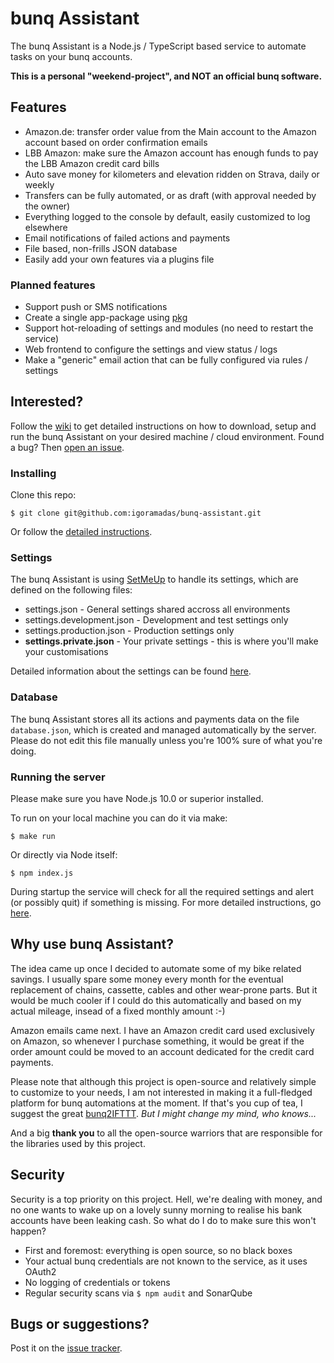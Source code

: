 # bunq Assistant

The bunq Assistant is a Node.js / TypeScript based service to automate tasks on your bunq accounts.

**This is a personal "weekend-project", and NOT an official bunq software.**

## Features

- Amazon.de: transfer order value from the Main account to the Amazon account based on order confirmation emails
- LBB Amazon: make sure the Amazon account has enough funds to pay the LBB Amazon credit card bills
- Auto save money for kilometers and elevation ridden on Strava, daily or weekly
- Transfers can be fully automated, or as draft (with approval needed by the owner)
- Everything logged to the console by default, easily customized to log elsewhere
- Email notifications of failed actions and payments
- File based, non-frills JSON database
- Easily add your own features via a plugins file

### Planned features

- Support push or SMS notifications
- Create a single app-package using [pkg](https://github.com/zeit/pkg)
- Support hot-reloading of settings and modules (no need to restart the service)
- Web frontend to configure the settings and view status / logs
- Make a "generic" email action that can be fully configured via rules / settings

## Interested?

Follow the [wiki](https://github.com/igoramadas/bunq-assistant/wiki/) to get detailed instructions on how to download, setup and run the bunq Assistant on your desired machine / cloud environment. Found a bug? Then [open an issue](https://github.com/igoramadas/bunq-assistant/issues/new).

### Installing

Clone this repo:

    $ git clone git@github.com:igoramadas/bunq-assistant.git

Or follow the [detailed instructions](https://github.com/igoramadas/bunq-assistant/wiki/Downloading-the-code).

### Settings

The bunq Assistant is using [SetMeUp](https://github.com/igoramadas/setmeup) to handle its settings, which are defined on the following files:

- settings.json - General settings shared accross all environments
- settings.development.json - Development and test settings only
- settings.production.json - Production settings only
- **settings.private.json** - Your private settings - this is where you'll make your customisations

Detailed information about the settings can be found [here](https://github.com/igoramadas/bunq-assistant/wiki/Settings).

### Database

The bunq Assistant stores all its actions and payments data on the file `database.json`, which is created and managed automatically by the server. Please do not edit this file manually unless you're 100% sure of what you're doing.

### Running the server

Please make sure you have Node.js 10.0 or superior installed.

To run on your local machine you can do it via make:

    $ make run

Or directly via Node itself:

    $ npm index.js

During startup the service will check for all the required settings and alert (or possibly quit) if something is missing. For more detailed instructions, go [here](https://github.com/igoramadas/bunq-assistant/wiki/Running-the-service).

## Why use bunq Assistant?

The idea came up once I decided to automate some of my bike related savings. I usually spare some money every month for the eventual replacement of chains, cassette, cables and other wear-prone parts. But it would be much cooler if I could do this automatically and based on my actual mileage, insead of a fixed monthly amount :-)

Amazon emails came next. I have an Amazon credit card used exclusively on Amazon, so whenever I purchase something, it would be great if the order amount could be moved to an account dedicated for the credit card payments.

Please note that although this project is open-source and relatively simple to customize to your needs, I am not interested in making it a full-fledged platform for bunq automations at the moment. If that's you cup of tea, I suggest the great [bunq2IFTTT](https://github.com/woudt/bunq2ifttt/). *But I might change my mind, who knows...*

And a big **thank you** to all the open-source warriors that are responsible for the libraries used by this project.

## Security

Security is a top priority on this project. Hell, we're dealing with money, and no one wants to wake up on a lovely sunny morning to realise his bank accounts have been leaking cash. So what do I do to make sure this won't happen?

- First and foremost: everything is open source, so no black boxes
- Your actual bunq credentials are not known to the service, as it uses OAuth2
- No logging of credentials or tokens
- Regular security scans via `$ npm audit` and SonarQube

## Bugs or suggestions?

Post it on the [issue tracker](https://github.com/igoramadas/bunq-assistant/issues).
